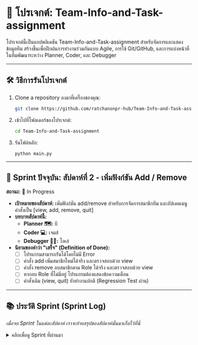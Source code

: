 # 🚀 โปรเจกต์: Team-Info-and-Task-assignment

โปรเจกต์นี้เป็นแอปพลิเคชัน Team-Info-and-Task-assignment สำหรับจัดการและแสดงข้อมูลทีม สร้างขึ้นเพื่อฝึกฝนการทำงานร่วมกันแบบ Agile, การใช้ Git/GitHub, และการแบ่งหน้าที่ในทีมพัฒนาระหว่าง Planner, Coder, และ Debugger

---

## 🛠️ วิธีการรันโปรเจกต์

1.  Clone a repository ลงมาที่เครื่องของคุณ:
    ```bash
    git clone https://github.com/ratchanonpr-hub/Team-Info-and-Task-assighment-v2.git
    ```
2.  เข้าไปที่โฟลเดอร์ของโปรเจกต์:
    ```bash
    cd Team-Info-and-Task-assignment
    ```
3.  รันไฟล์หลัก:
    ```bash
    python main.py
    ```

---

## 🎯 Sprint ปัจจุบัน: สัปดาห์ที่ 2 - เพิ่มฟังก์ชัน Add / Remove 

**สถานะ:** 🚧 In Progress

* **เป้าหมายของสัปดาห์:** เพิ่มฟังก์ชัน add/remove สำหรับการจัดการสมาชิกทีม และอัปเดตเมนูคำสั่งเป็น [view, add, remove, quit]
* **บทบาทสัปดาห์นี้:**
    * **Planner 🗺️:** บี
    * **Coder 💻:** เจมส์
    * **Debugger 🕵️‍♀️:** โอเล่
* **นิยามของคำว่า "เสร็จ" (Definition of Done):**
    - [ ] โปรแกรมสามารถรันได้โดยไม่มี Error
    - [ ] คำสั่ง add เพิ่มสมาชิกใหม่ได้จริง และตรวจสอบด้วย view
    - [ ] คำสั่ง remove ลบสมาชิกตาม Role ได้จริง และตรวจสอบด้วย view
    - [ ] หากลบ Role ที่ไม่มีอยู่ โปรแกรมต้องแสดงข้อความเตือน
    - [ ] คำสั่งเดิม (view, quit) ยังทำงานปกติ (Regression Test ผ่าน)

---

## 📚 ประวัติ Sprint (Sprint Log)

*เมื่อจบ Sprint ในแต่ละสัปดาห์ เราจะย้ายสรุปของสัปดาห์นั้นมาเก็บไว้ที่นี่*

<details>
  <summary>คลิกเพื่อดู Sprint ที่ผ่านมา</summary>
    - **Sprint1 / Week 1** --- https://colab.research.google.com/drive/1lYKohn3Qxv-M3jVvpBQK3So5V5FLYqqp?usp=sharing <br>
    - **Sprint2 / Week 2** --- https://colab.research.google.com/drive/1CeILnUVqAzTSNgHYBrSbbdL1d0-9RtbE?usp=sharing

  </details>
